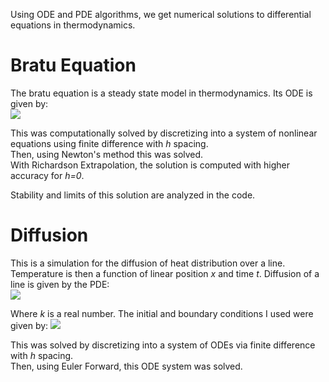 Using ODE and PDE algorithms, we get numerical solutions to differential equations in thermodynamics.

# Bratu Equation
The bratu equation is a steady state model in thermodynamics. Its ODE is given by:  
<img src="https://render.githubusercontent.com/render/math?math=-\frac{d^2u}{dx}=\sigma*e^{u},u(0)=u(1)=0">
  
This was computationally solved by discretizing into a system of nonlinear equations using finite difference with <em>h</em> spacing.  
Then, using Newton's method this was solved.  
With Richardson Extrapolation, the solution is computed with higher accuracy for <em>h=0</em>.  
  
Stability and limits of this solution are analyzed in the code.  
  
# Diffusion
This is a simulation for the diffusion of heat distribution over a line. Temperature is then a function of linear position <em>x</em> and time <em>t</em>. Diffusion of a line is given by the PDE:  
<img src="https://render.githubusercontent.com/render/math?math=u_{t}=ku_{xx}">  
  
Where <em>k</em> is a real number. The initial and boundary conditions I used were given by:
<img src="https://render.githubusercontent.com/render/math?math=u(x,0)=1,u(0,t)=u(1,t)=0">  
  
This was solved by discretizing into a system of ODEs via finite difference with <em>h</em> spacing.  
Then, using Euler Forward, this ODE system was solved.
